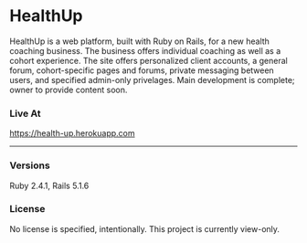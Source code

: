 # HealthUp  
HealthUp is a web platform, built with Ruby on Rails, for a new health coaching business. The business offers individual coaching as well as a cohort experience. The site offers personalized client accounts, a general forum, cohort-specific pages and forums, private messaging between users, and specified admin-only privelages. Main development is complete; owner to provide content soon.

### Live At
https://health-up.herokuapp.com

---
### Versions
Ruby 2.4.1, Rails 5.1.6

### License
No license is specified, intentionally. This project is currently view-only.
